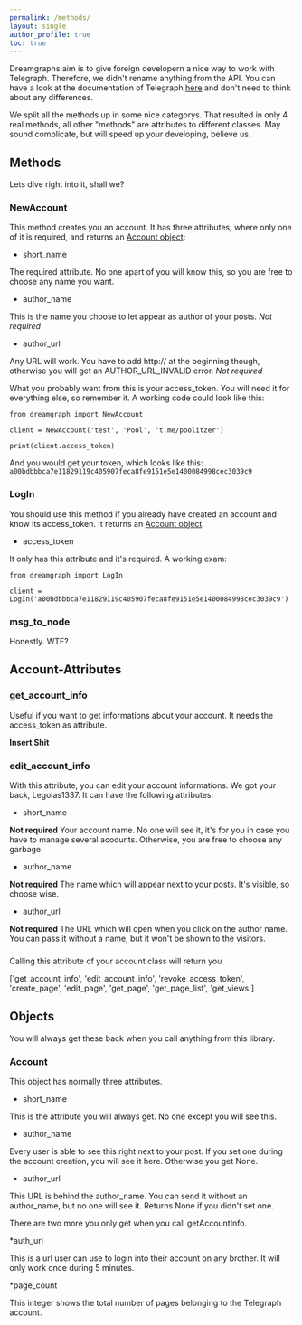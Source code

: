```yaml
---
permalink: /methods/
layout: single
author_profile: true
toc: true
---
```

Dreamgraphs aim is to give foreign developern a nice way to work with Telegraph. Therefore, we didn't rename anything from the API. You can have a look at the documentation of Telegraph [here](http://telegra.ph/api) and don't need to think about any differences.

We split all the methods up in some nice categorys. That resulted in only 4 real methods, all other "methods" are attributes to different classes. May sound complicate, but will speed up your developing, believe us.

## Methods

Lets dive right into it, shall we?

### NewAccount

This method creates you an account. It has three attributes, where only one of it is required, and returns an [Account object](#account):

* short_name

The required attribute. No one apart of you will know this, so you are free to choose any name you want. 

* author_name

This is the name you choose to let appear as author of your posts. _Not required_

* author_url

Any URL will work. You have to add http:// at the beginning though, otherwise you will get an AUTHOR_URL_INVALID error. _Not required_

What you probably want from this is your access_token. You will need it for everything else, so remember it. A working code could look like this:
```
from dreamgraph import NewAccount

client = NewAccount('test', 'Pool', 't.me/poolitzer')

print(client.access_token)

```
And you would get your token, which looks like this:
`a00bdbbbca7e11829119c405907feca8fe9151e5e1400084998cec3039c9`


### LogIn

You should use this method if you already have created an account and know its access_token. It returns an [Account object](#account).

* access_token

It only has this attribute and it's required. A working exam:

```
from dreamgraph import LogIn

client = LogIn('a00bdbbbca7e11829119c405907feca8fe9151e5e1400084998cec3039c9')

```

### msg_to_node

Honestly. WTF?

## Account-Attributes

### get_account_info

Useful if you want to get informations about your account. It needs the access_token as attribute.

**Insert Shit**

### edit_account_info

With this attribute, you can edit your account informations. We got your back, Legolas1337. It can have the following attributes:

* short_name

__Not required__ Your account name. No one will see it, it's for you in case you have to manage several acoounts. Otherwise, you are free to choose any garbage.

* author_name

__Not required__ The name which will appear next to your posts. It's visible, so choose wise.

* author_url

__Not required__ The URL which will open when you click on the author name. You can pass it without a name, but it won't be shown to the visitors.

###

Calling this attribute of your account class will return you 

['get_account_info', 'edit_account_info', 'revoke_access_token', 'create_page', 'edit_page', 'get_page', 'get_page_list', 'get_views']


## Objects

You will always get these back when you call anything from this library.

### Account

This object has normally three attributes.

* short_name

This is the attribute you will always get. No one except you will see this.

* author_name

Every user is able to see this right next to your post. If you set one during the account creation, you will see it here. Otherwise you get None.

* author_url

This URL is behind the author_name. You can send it without an author_name, but no one will see it. Returns None if you didn't set one.

There are two more you only get when you call getAccountInfo.

*auth_url

This is a url user can use to login into their account on any brother. It will only work once during 5 minutes.

*page_count

This integer shows the total number of pages belonging to the Telegraph account.